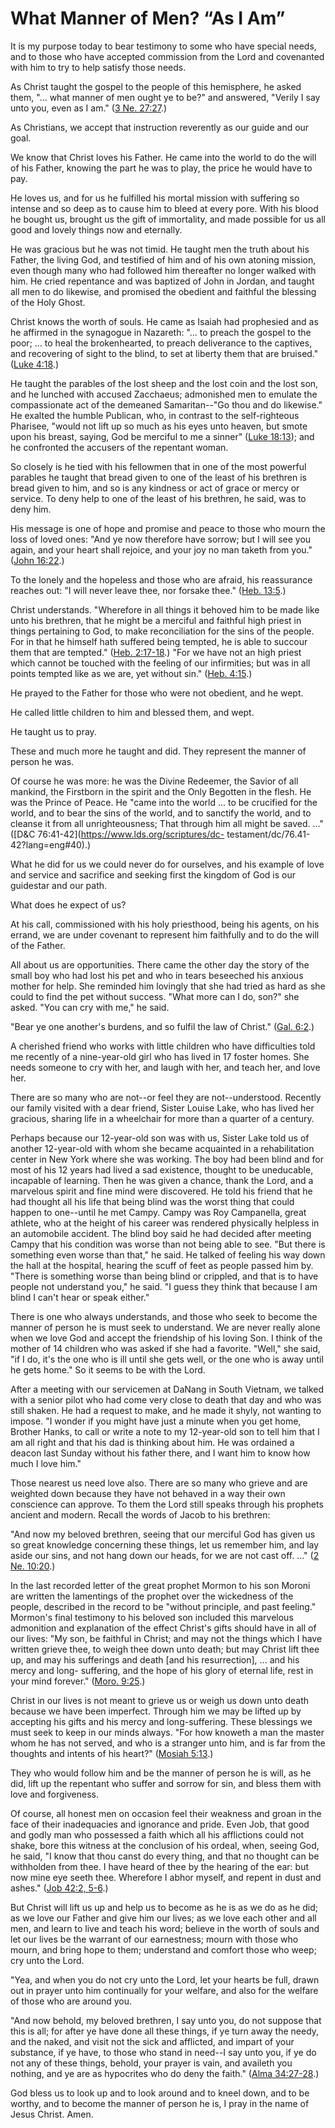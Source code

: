 # What Manner of Men? “As I Am”

It is my purpose today to bear testimony to some who have special needs, and
to those who have accepted commission from the Lord and covenanted with him to
try to help satisfy those needs.

As Christ taught the gospel to the people of this hemisphere, he asked them,
"... what manner of men ought ye to be?" and answered, "Verily I say unto you,
even as I am." ([3 Ne.
27:27](https://www.lds.org/scriptures/bofm/3-ne/27.27?lang=eng#26).)

As Christians, we accept that instruction reverently as our guide and our
goal.

We know that Christ loves his Father. He came into the world to do the will of
his Father, knowing the part he was to play, the price he would have to pay.

He loves us, and for us he fulfilled his mortal mission with suffering so
intense and so deep as to cause him to bleed at every pore. With his blood he
bought us, brought us the gift of immortality, and made possible for us all
good and lovely things now and eternally.

He was gracious but he was not timid. He taught men the truth about his
Father, the living God, and testified of him and of his own atoning mission,
even though many who had followed him thereafter no longer walked with him. He
cried repentance and was baptized of John in Jordan, and taught all men to do
likewise, and promised the obedient and faithful the blessing of the Holy
Ghost.

Christ knows the worth of souls. He came as Isaiah had prophesied and as he
affirmed in the synagogue in Nazareth: "... to preach the gospel to the poor; ...
to heal the brokenhearted, to preach deliverance to the captives, and
recovering of sight to the blind, to set at liberty them that are bruised."
([Luke 4:18](https://www.lds.org/scriptures/nt/luke/4.18?lang=eng#17).)

He taught the parables of the lost sheep and the lost coin and the lost son,
and he lunched with accused Zacchaeus; admonished men to emulate the
compassionate act of the demeaned Samaritan--"Go thou and do likewise." He
exalted the humble Publican, who, in contrast to the self-righteous Pharisee,
"would not lift up so much as his eyes unto heaven, but smote upon his breast,
saying, God be merciful to me a sinner" ([Luke
18:13](https://www.lds.org/scriptures/nt/luke/18.13?lang=eng#12)); and he
confronted the accusers of the repentant woman.

So closely is he tied with his fellowmen that in one of the most powerful
parables he taught that bread given to one of the least of his brethren is
bread given to him, and so is any kindness or act of grace or mercy or
service. To deny help to one of the least of his brethren, he said, was to
deny him.

His message is one of hope and promise and peace to those who mourn the loss
of loved ones: "And ye now therefore have sorrow; but I will see you again,
and your heart shall rejoice, and your joy no man taketh from you." ([John
16:22](https://www.lds.org/scriptures/nt/john/16.22?lang=eng#21).)

To the lonely and the hopeless and those who are afraid, his reassurance
reaches out: "I will never leave thee, nor forsake thee." ([Heb.
13:5](https://www.lds.org/scriptures/nt/heb/13.5?lang=eng#4).)

Christ understands. "Wherefore in all things it behoved him to be made like
unto his brethren, that he might be a merciful and faithful high priest in
things pertaining to God, to make reconciliation for the sins of the people.
For in that he himself hath suffered being tempted, he is able to succour them
that are tempted." ([Heb.
2:17-18](https://www.lds.org/scriptures/nt/heb/2.17-18?lang=eng#16).) "For we
have not an high priest which cannot be touched with the feeling of our
infirmities; but was in all points tempted like as we are, yet without sin."
([Heb. 4:15](https://www.lds.org/scriptures/nt/heb/4.15?lang=eng#14).)

He prayed to the Father for those who were not obedient, and he wept.

He called little children to him and blessed them, and wept.

He taught us to pray.

These and much more he taught and did. They represent the manner of person he
was.

Of course he was more: he was the Divine Redeemer, the Savior of all mankind,
the Firstborn in the spirit and the Only Begotten in the flesh. He was the
Prince of Peace. He "came into the world ... to be crucified for the world, and
to bear the sins of the world, and to sanctify the world, and to cleanse it
from all unrighteousness; That through him all might be saved. ..." ([D&amp;C
76:41-42](https://www.lds.org/scriptures/dc-
testament/dc/76.41-42?lang=eng#40).)

What he did for us we could never do for ourselves, and his example of love
and service and sacrifice and seeking first the kingdom of God is our
guidestar and our path.

What does he expect of us?

At his call, commissioned with his holy priesthood, being his agents, on his
errand, we are under covenant to represent him faithfully and to do the will
of the Father.

All about us are opportunities. There came the other day the story of the
small boy who had lost his pet and who in tears beseeched his anxious mother
for help. She reminded him lovingly that she had tried as hard as she could to
find the pet without success. "What more can I do, son?" she asked. "You can
cry with me," he said.

"Bear ye one another's burdens, and so fulfil the law of Christ." ([Gal.
6:2](https://www.lds.org/scriptures/nt/gal/6.2?lang=eng#1).)

A cherished friend who works with little children who have difficulties told
me recently of a nine-year-old girl who has lived in 17 foster homes. She
needs someone to cry with her, and laugh with her, and teach her, and love
her.

There are so many who are not--or feel they are not--understood. Recently our
family visited with a dear friend, Sister Louise Lake, who has lived her
gracious, sharing life in a wheelchair for more than a quarter of a century.

Perhaps because our 12-year-old son was with us, Sister Lake told us of
another 12-year-old with whom she became acquainted in a rehabilitation center
in New York where she was working. The boy had been blind and for most of his
12 years had lived a sad existence, thought to be uneducable, incapable of
learning. Then he was given a chance, thank the Lord, and a marvelous spirit
and fine mind were discovered. He told his friend that he had thought all his
life that being blind was the worst thing that could happen to one--until he
met Campy. Campy was Roy Campanella, great athlete, who at the height of his
career was rendered physically helpless in an automobile accident. The blind
boy said he had decided after meeting Campy that his condition was worse than
not being able to see. "But there is something even worse than that," he said.
He talked of feeling his way down the hall at the hospital, hearing the scuff
of feet as people passed him by. "There is something worse than being blind or
crippled, and that is to have people not understand you," he said. "I guess
they think that because I am blind I can't hear or speak either."

There is one who always understands, and those who seek to become the manner
of person he is must seek to understand. We are never really alone when we
love God and accept the friendship of his loving Son. I think of the mother of
14 children who was asked if she had a favorite. "Well," she said, "if I do,
it's the one who is ill until she gets well, or the one who is away until he
gets home." So it seems to be with the Lord.

After a meeting with our servicemen at DaNang in South Vietnam, we talked with
a senior pilot who had come very close to death that day and who was still
shaken. He had a request to make, and he made it shyly, not wanting to impose.
"I wonder if you might have just a minute when you get home, Brother Hanks, to
call or write a note to my 12-year-old son to tell him that I am all right and
that his dad is thinking about him. He was ordained a deacon last Sunday
without his father there, and I want him to know how much I love him."

Those nearest us need love also. There are so many who grieve and are weighted
down because they have not behaved in a way their own conscience can approve.
To them the Lord still speaks through his prophets ancient and modern. Recall
the words of Jacob to his brethren:

"And now my beloved brethren, seeing that our merciful God has given us so
great knowledge concerning these things, let us remember him, and lay aside
our sins, and not hang down our heads, for we are not cast off. ..." ([2 Ne.
10:20](https://www.lds.org/scriptures/bofm/2-ne/10.20?lang=eng#19).)

In the last recorded letter of the great prophet Mormon to his son Moroni are
written the lamentings of the prophet over the wickedness of the people,
described in the record to be "without principle, and past feeling." Mormon's
final testimony to his beloved son included this marvelous admonition and
explanation of the effect Christ's gifts should have in all of our lives: "My
son, be faithful in Christ; and may not the things which I have written grieve
thee, to weigh thee down unto death; but may Christ lift thee up, and may his
sufferings and death [and his resurrection], ... and his mercy and long-
suffering, and the hope of his glory of eternal life, rest in your mind
forever." ([Moro.
9:25](https://www.lds.org/scriptures/bofm/moro/9.25?lang=eng#24).)

Christ in our lives is not meant to grieve us or weigh us down unto death
because we have been imperfect. Through him we may be lifted up by accepting
his gifts and his mercy and long-suffering. These blessings we must seek to
keep in our minds always. "For how knoweth a man the master whom he has not
served, and who is a stranger unto him, and is far from the thoughts and
intents of his heart?" ([Mosiah
5:13](https://www.lds.org/scriptures/bofm/mosiah/5.13?lang=eng#12).)

They who would follow him and be the manner of person he is will, as he did,
lift up the repentant who suffer and sorrow for sin, and bless them with love
and forgiveness.

Of course, all honest men on occasion feel their weakness and groan in the
face of their inadequacies and ignorance and pride. Even Job, that good and
godly man who possessed a faith which all his afflictions could not shake,
bore this witness at the conclusion of his ordeal, when, seeing God, he said,
"I know that thou canst do every thing, and that no thought can be withholden
from thee. I have heard of thee by the hearing of the ear: but now mine eye
seeth thee. Wherefore I abhor myself, and repent in dust and ashes." ([Job
42:2, 5-6](https://www.lds.org/scriptures/ot/job/42.2%2C5-6?lang=eng#1).)

But Christ will lift us up and help us to become as he is as we do as he did;
as we love our Father and give him our lives; as we love each other and all
men, and learn to live and teach his word; believe in the worth of souls and
let our lives be the warrant of our earnestness; mourn with those who mourn,
and bring hope to them; understand and comfort those who weep; cry unto the
Lord.

"Yea, and when you do not cry unto the Lord, let your hearts be full, drawn
out in prayer unto him continually for your welfare, and also for the welfare
of those who are around you.

"And now behold, my beloved brethren, I say unto you, do not suppose that this
is all; for after ye have done all these things, if ye turn away the needy,
and the naked, and visit not the sick and afflicted, and impart of your
substance, if ye have, to those who stand in need--I say unto you, if ye do
not any of these things, behold, your prayer is vain, and availeth you
nothing, and ye are as hypocrites who do deny the faith." ([Alma
34:27-28](https://www.lds.org/scriptures/bofm/alma/34.27-28?lang=eng#26).)

God bless us to look up and to look around and to kneel down, and to be
worthy, and to become the manner of person he is, I pray in the name of Jesus
Christ. Amen.

